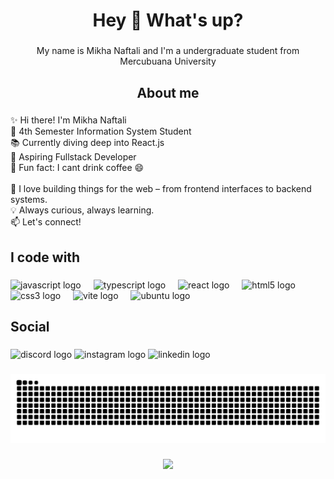 <h1 align="center">Hey 👋 What's up?</h1>

###

<p align="center">My name is Mikha Naftali and I'm a undergraduate student from Mercubuana University</p>

###

<h2 align="center">About me</h2>

###

<p align="left">✨ Hi there! I'm Mikha Naftali<br>📍 4th Semester Information System Student  <br>📚 Currently diving deep into React.js<br>🎯 Aspiring Fullstack Developer <br>🎲 Fun fact: I cant drink coffee 😄  <br><br>🌱 I love building things for the web – from frontend interfaces to backend systems.  <br>💡 Always curious, always learning.  <br>📫 Let's connect!</p>

###

<h2 align="left">I code with</h2>

###

<div align="left">
  <img src="https://cdn.jsdelivr.net/gh/devicons/devicon/icons/javascript/javascript-original.svg" height="40" alt="javascript logo"  />
  <img width="12" />
  <img src="https://cdn.jsdelivr.net/gh/devicons/devicon/icons/typescript/typescript-original.svg" height="40" alt="typescript logo"  />
  <img width="12" />
  <img src="https://cdn.jsdelivr.net/gh/devicons/devicon/icons/react/react-original.svg" height="40" alt="react logo"  />
  <img width="12" />
  <img src="https://cdn.jsdelivr.net/gh/devicons/devicon/icons/html5/html5-original.svg" height="40" alt="html5 logo"  />
  <img width="12" />
  <img src="https://cdn.jsdelivr.net/gh/devicons/devicon/icons/css3/css3-original.svg" height="40" alt="css3 logo"  />
  <img width="12" />
  <img src="https://cdn.simpleicons.org/vite/646CFF" height="40" alt="vite logo"  />
  <img width="12" />
  <img src="https://cdn.simpleicons.org/ubuntu/E95420" height="40" alt="ubuntu logo"  />
</div>

###

<h2 align="left">Social</h2>

###

<div align="left">
  <img src="https://raw.githubusercontent.com/maurodesouza/profile-readme-generator/master/src/assets/icons/social/discord/default.svg" width="52" height="40" alt="discord logo"  />
  <img src="https://raw.githubusercontent.com/maurodesouza/profile-readme-generator/master/src/assets/icons/social/instagram/default.svg" width="52" height="40" alt="instagram logo"  />
  <img src="https://raw.githubusercontent.com/maurodesouza/profile-readme-generator/master/src/assets/icons/social/linkedin/default.svg" width="52" height="40" alt="linkedin logo"  />
</div>

###

<img src="https://raw.githubusercontent.com/MikhaNaf/MikhaNaf/output/snake.svg" alt="Snake animation" />

###

<div align="center">
  <img src="https://visitor-badge.laobi.icu/badge?page_id=MikhaNaf.MikhaNaf&"  />
</div>

###
